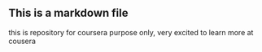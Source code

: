 ## This is a markdown file
this is repository for coursera purpose only, very excited to learn more at cousera
